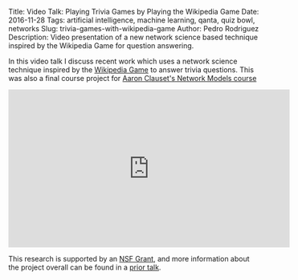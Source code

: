 Title: Video Talk: Playing Trivia Games by Playing the Wikipedia Game
Date: 2016-11-28
Tags: artificial intelligence, machine learning, qanta, quiz bowl, networks
Slug: trivia-games-with-wikipedia-game
Author: Pedro Rodriguez
Description: Video presentation of a new network science based technique inspired by the Wikipedia Game for question answering.

In this video talk I discuss recent work which uses a network science technique inspired by the [Wikipedia Game](https://en.wikipedia.org/wiki/Wikipedia:Wiki_Game) to answer trivia questions. This was also a final course project for [Aaron Clauset's Network Models course](http://tuvalu.santafe.edu/~aaronc/courses/5352/)

<iframe width="560" height="315" src="https://www.youtube.com/embed/y8Hp01-R4Uk" frameborder="0" allowfullscreen></iframe>

This research is supported by an [NSF Grant](http://www.umiacs.umd.edu/~jbg/projects/IIS-1320538.html), and more information about the project overall can be found in a [prior talk](https://pedrorodriguez.io/blog/2016/11/21/machine-learning-in-trivia-games/).

